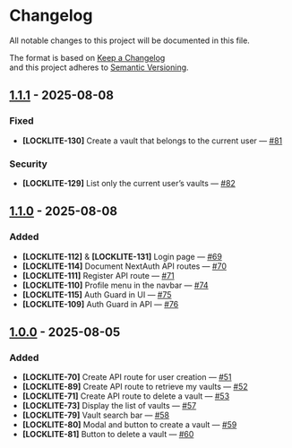 # Changelog

All notable changes to this project will be documented in this file.

The format is based on [Keep a Changelog](https://keepachangelog.com/en/1.1.0/)  
and this project adheres to [Semantic Versioning](https://semver.org/spec/v2.0.0.html).

[1.1.1]: https://github.com/vbetsch/locklite/releases/tag/v1.1.1

[1.1.0]: https://github.com/vbetsch/locklite/releases/tag/v1.1.0

[1.0.0]: https://github.com/vbetsch/locklite/releases/tag/v1.0.0

## [1.1.1] - 2025-08-08

### Fixed

- **[LOCKLITE-130]** Create a vault that belongs to the current
  user — [#81](https://github.com/vbetsch/locklite/pull/81)

### Security

- **[LOCKLITE-129]** List only the current user’s vaults — [#82](https://github.com/vbetsch/locklite/pull/82)

## [1.1.0] - 2025-08-08

### Added

- **[LOCKLITE-112]** & **[LOCKLITE-131]** Login page — [#69](https://github.com/vbetsch/locklite/pull/69)
- **[LOCKLITE-114]** Document NextAuth API routes — [#70](https://github.com/vbetsch/locklite/pull/70)
- **[LOCKLITE-111]** Register API route — [#71](https://github.com/vbetsch/locklite/pull/71)
- **[LOCKLITE-110]** Profile menu in the navbar — [#74](https://github.com/vbetsch/locklite/pull/74)
- **[LOCKLITE-115]** Auth Guard in UI — [#75](https://github.com/vbetsch/locklite/pull/75)
- **[LOCKLITE-109]** Auth Guard in API — [#76](https://github.com/vbetsch/locklite/pull/76)

## [1.0.0] - 2025-08-05

### Added

- **[LOCKLITE-70]** Create API route for user creation — [#51](https://github.com/vbetsch/locklite/pull/51)
- **[LOCKLITE-89]** Create API route to retrieve my vaults — [#52](https://github.com/vbetsch/locklite/pull/52)
- **[LOCKLITE-71]** Create API route to delete a vault — [#53](https://github.com/vbetsch/locklite/pull/53)
- **[LOCKLITE-73]** Display the list of vaults — [#57](https://github.com/vbetsch/locklite/pull/57)
- **[LOCKLITE-79]** Vault search bar — [#58](https://github.com/vbetsch/locklite/pull/58)
- **[LOCKLITE-80]** Modal and button to create a vault — [#59](https://github.com/vbetsch/locklite/pull/59)
- **[LOCKLITE-81]** Button to delete a vault — [#60](https://github.com/vbetsch/locklite/pull/60)
